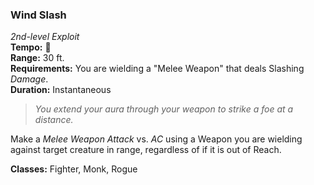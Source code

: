 ### Wind Slash
*2nd-level Exploit*  
**Tempo:** 🔷  
**Range:** 30 ft.  
**Requirements:** You are wielding a "Melee Weapon" that deals Slashing *Damage*.  
**Duration:** Instantaneous  

> *You extend your aura through your weapon to strike a foe at a distance.*

Make a *Melee Weapon Attack* vs. *AC* using a Weapon you are wielding against target creature in range, regardless of if it is out of Reach.

**Classes:** Fighter, Monk, Rogue
